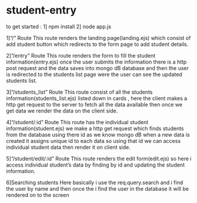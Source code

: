 # student-entry

to get started :
1] npm install
2] node app.js


1]“/” Route
This route renders the landing page(landing.ejs) which consist of add student button which redirects to the form page to add student details.

2]“/entry” Route
This route renders the form to fill the student information(entry.ejs) once the user submits the information there is a http post request and the data saves into mongo dB database and then the user is redirected to the students list page were the user can see the updated students list.

3]“/students_list” Route
This route consist of all the students information(students_list.ejs) listed down in cards , here the client makes a http get request to the server to fetch all the data available then once we get data we render the data on the client side. 

4]“/student/:id” Route
This route has the individual student information(student.ejs) we make a http get request which finds students from the database using there id as we know mongo dB when a new data is created it assigns unique id to each data so using that id we can access individual student data then render it on client side. 

5]“/student/edit/:id” Route
This route renders the edit form(edit.ejs) so here i access individual student’s data by finding by id and updating the student information.

6]Searching students
Here basically i use the req.query.search and i find the user by name and then once the i find the user in the database it will be rendered on to the screen

